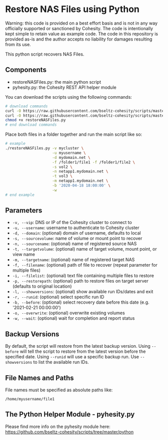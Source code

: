 # Restore NAS Files using Python

Warning: this code is provided on a best effort basis and is not in any way officially supported or sanctioned by Cohesity. The code is intentionally kept simple to retain value as example code. The code in this repository is provided as-is and the author accepts no liability for damages resulting from its use.

This python script recovers NAS Files.

## Components

* restoreNASFiles.py: the main python script
* pyhesity.py: the Cohesity REST API helper module

You can download the scripts using the following commands:

```bash
# download commands
curl -O https://raw.githubusercontent.com/bseltz-cohesity/scripts/master/python/restoreNASFiles/restoreNASFiles.py
curl -O https://raw.githubusercontent.com/bseltz-cohesity/scripts/master/python/pyhesity.py
chmod +x restoreNASFiles.py
# end download commands
```

Place both files in a folder together and run the main script like so:

```bash
# example
./restoreNASFiles.py -v mycluster \
                     -u myusername \
                     -d mydomain.net \
                     -f /folder1/file1 -f /folder1/file2 \
                     -s vol2 \
                     -n netapp1.mydomain.net \
                     -t vol3 \
                     -m netapp1.mydomain.net \
                     -b '2020-04-18 18:00:00' \
                     -w
# end example
```

## Parameters

* `-v, --vip`: DNS or IP of the Cohesity cluster to connect to
* `-u, --username`: username to authenticate to Cohesity cluster
* `-d, --domain`: (optional) domain of username, defaults to local
* `-s, --sourcevolume`: name of volume or mount point to recover
* `-n, --sourcename`: (optional) name of registered source NAS
* `-t, --targetvolume`: (optional) name of target volume, mount point, or view name
* `-m, --targetname`: (optional) name of registered target NAS
* `-f, --filename`: (optional) path of file to recover (repeat parameter for multiple files)
* `-i, --filelist`: (optional) text file containing multiple files to restore
* `-p, --restorepath`: (optional) path to restore files on target server (defaults to original location)
* `-l, --showversions`: (optional) show available run IDs/dates and exit
* `-r, --runid`: (optional) select specific run ID
* `-b, --before`: (optional) select recovery date before this date (e.g. '2021-02-21 00:00:00')
* `-o, --overwrite`: (optional) overwrite existing volumes
* `-w, --wait`: (optional) wait for completion and report status

## Backup Versions

By default, the script will restore from the latest backup version. Using `--before` will tell the script to restore from the latest version before the specified date. Using `--runid` will use a specific backup run. Use `--showversions` to list the available run IDs.

## File Names and Paths

File names must be specified as absolute paths like:

`/home/myusername/file1`

## The Python Helper Module - pyhesity.py

Please find more info on the pyhesity module here: <https://github.com/bseltz-cohesity/scripts/tree/master/python>
